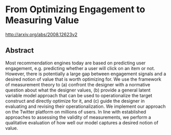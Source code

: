 # From Optimizing Engagement to Measuring Value
http://arxiv.org/abs/2008.12623v2
## Abstract
Most recommendation engines today are based on predicting user engagement, e.g. predicting whether a user will click on an item or not. However, there is potentially a large gap between engagement signals and a desired notion of value that is worth optimizing for. We use the framework of measurement theory to (a) confront the designer with a normative question about what the designer values, (b) provide a general latent variable model approach that can be used to operationalize the target construct and directly optimize for it, and (c) guide the designer in evaluating and revising their operationalization. We implement our approach on the Twitter platform on millions of users. In line with established approaches to assessing the validity of measurements, we perform a qualitative evaluation of how well our model captures a desired notion of value.